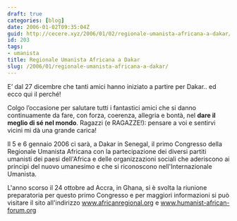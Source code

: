 ```yaml
---
draft: true
categories: [blog]
date: 2006-01-02T09:35:04Z
guid: http://cecere.xyz/2006/01/02/regionale-umanista-africana-a-dakar/
id: 203
tags:
- umanista
title: Regionale Umanista Africana a Dakar
slug: /2006/01/regionale-umanista-africana-a-dakar/
---
```


E’ dal 27 dicembre che tanti amici hanno iniziato a partire per Dakar.. ed ecco qui il perché!
  
Colgo l’occasione per salutare tutti i fantastici amici che si danno continuamente da fare, con forza, coerenza, allegria e bontà, nel **dare il meglio di sé nel mondo**. Ragazzi (e RAGAZZE!): pensare a voi e sentirvi vicini mi dà una grande carica!

Il 5 e 6 gennaio 2006 ci sarà, a Dakar in Senegal, il primo Congresso della Regionale Umanista Africana con la partecipazione dei diversi partiti umanisti dei paesi dell'Africa e delle organizzazioni sociali che aderiscono ai principi del nuovo umanesimo e che si riconoscono nell'Internazionale Umanista.

L'anno scorso il 24 ottobre ad Accra, in Ghana, si è svolta la riunione preparatoria per questo primo Congresso e per maggiori informazioni si può visitare il sito all'indirizzo <a href="http://www.africanregional.org" target="_blank">www.africanregional.org</a> e <a href="http://www.humanist-african-forum.org" target="_blank">www.humanist-african-forum.org</a>